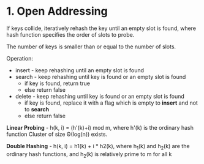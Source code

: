 # 1. Open Addressing
If keys collide, iteratively rehash the key until an empty slot is found, where hash function specifies the order of slots to probe.

The number of keys is smaller than or equal to the number of slots.

Operation:  
* insert - keep rehashing until an empty slot is found
* search - keep rehashing until key is found or an empty slot is found
  * if key is found, return true
  * else return false
* delete - keep rehashing until key is found or an empty slot is found
  * if key is found, replace it with a flag which is empty to **insert** and not to **search**
  * else return false

**Linear Probing** - h(k, i) = (h'(k)+i) mod m, where h'(k) is the ordinary hash function
Cluster of size Θ(log(n)) exists.

**Double Hashing** - h(k, i) = h1(k) + i * h2(k), where h<sub>1</sub>(k) and h<sub>2</sub>(k) are the ordinary hash functions, and h<sub>2</sub>(k) is relatively prime to m for all k
